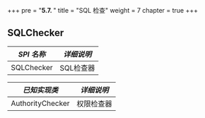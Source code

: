 +++
pre = "<b>5.7. </b>"
title = "SQL 检查"
weight = 7
chapter = true
+++

## SQLChecker

| *SPI 名称*                | *详细说明*          |
| ------------------------ | ------------------ |
| SQLChecker               | SQL检查器           |

| *已知实现类*               | *详细说明*          |
| ------------------------ | ------------------ |
| AuthorityChecker         | 权限检查器           |
